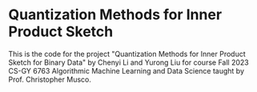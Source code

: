 # Quantization Methods for Inner Product Sketch

This is the code for the project "Quantization Methods for Inner Product Sketch for Binary Data" by Chenyi Li and Yurong Liu for course Fall 2023 CS-GY 6763 Algorithmic Machine Learning and Data Science taught by Prof. Christopher Musco.
